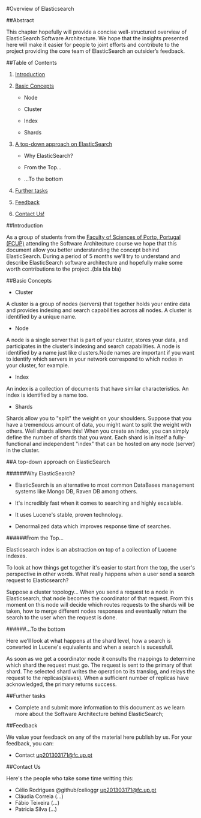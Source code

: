 #Overview of Elasticsearch

##Abstract

This chapter hopefully will provide a concise well-structured overview of ElasticSearch Software Architecture. We hope that the insights presented here will make it easier for people to joint efforts and contribute to the project providing the core team of ElasticSearch an outsider’s feedback.

##Table of Contents

1. [Introduction](https://github.com/celioggr/elasticsearch/blob/master/ASSO-DOCS/overview.md#introduction)

2. [Basic Concepts](https://github.com/celioggr/elasticsearch/blob/master/ASSO-DOCS/overview.md#basic-concepts)

	* Node

	* Cluster

	* Index

	* Shards

3. [A top-down approach on ElasticSearch](https://github.com/celioggr/elasticsearch/blob/master/ASSO-DOCS/overview.md#a-top-down-approach-on-elasticsearch)
	* Why ElasticSearch?
	
	* From the Top...
	
	* ...To the bottom

4. [Further tasks](https://github.com/celioggr/elasticsearch/blob/master/ASSO-DOCS/overview.md#further-tasks)

5. [Feedback](https://github.com/celioggr/elasticsearch/blob/master/ASSO-DOCS/overview.md#feedback)

6. [Contact Us!](https://github.com/celioggr/elasticsearch/blob/master/ASSO-DOCS/overview.md#contact-us)

##Introduction

 As a group of students from the [Faculty of Sciences of Porto, Portugal (FCUP)](https://sigarra.up.pt/fcup/en/WEB_PAGE.INICIAL) attending the Software Architecture course we hope that this document allow you better understanding the concept behind ElasticSearch. During a period of 5 months we'll try to understand and describe ElasticSearch software architecture and hopefully make some worth contributions to the project .(bla bla bla)


##Basic Concepts

* Cluster


A cluster is a group of nodes (servers) that together holds your entire data and provides indexing and search capabilities across all nodes.  A cluster is identified by a unique name.

* Node


A node is a single server that is part of your cluster, stores your data, and participates in the cluster’s indexing and search capabilities. A node is identified by a name just like clusters.Node names are important if you want to identify which servers in your network correspond to which nodes in your cluster, for example.

* Index 


An index is a collection of documents that have similar characteristics. An index is identified by a name too.

* Shards


Shards allow you to "split" the weight on your shoulders. Suppose that you have a tremendous amount of data, you might want to split the weight with others. Well shards allows this! When you create an index, you can simply define the number of shards that you want. Each shard is in itself a fully-functional and independent "index" that can be hosted on any node (server) in the cluster.


##A top-down approach on ElasticSearch

######Why ElasticSearch?
* ElasticSearch is an alternative to most common DataBases management systems like Mongo DB, Raven DB among others. 

* It's incredibly fast when it comes to searching and highly escalable.

* It uses Lucene's stable, proven technology.

* Denormalized data which improves response time of searches.



######From the Top...


Elasticsearch index is an abstraction on top of a collection of Lucene indexes.


To look at how things get together it's easier to start from the top, the user's perspective in other words.
What really happens when a user send a search request to Elasticsearch? 


Suppose a cluster topology... When you send a request to a node in Elasticsearch, that node becomes the coordinator of that request. From this moment on this node will decide which routes requests to the shards will be taken, how to merge different nodes responses and eventually return the search to the user when the request is done. 


######...To the bottom

Here we’ll look at what happens at the shard level, how a search is converted in Lucene's equivalents and when a search is sucessfull.

As soon as we get a coordinator node it consults the mappings to determine which shard the request must go. The request is sent to the primary of that shard. The selected shard writes the operation to its translog, and relays the request to the replicas(slaves). When a sufficient number of replicas have acknowledged, the primary returns success.



##Further tasks


- Complete and submit more information to this document as we learn more about the Software Architecture behind ElasticSearch;


##Feedback

 We value your feedback on any of the material here publish by us. 
 For your feedback, you can:

 * Contact up201303171@fc.up.pt


##Contact Us

Here's the people who take some time writting this:

* Célio Rodrigues @github/celioggr up201303171@fc.up.pt
* Cláudia Correia (...)
* Fábio Teixeira (...)
* Patricia Silva (...)


